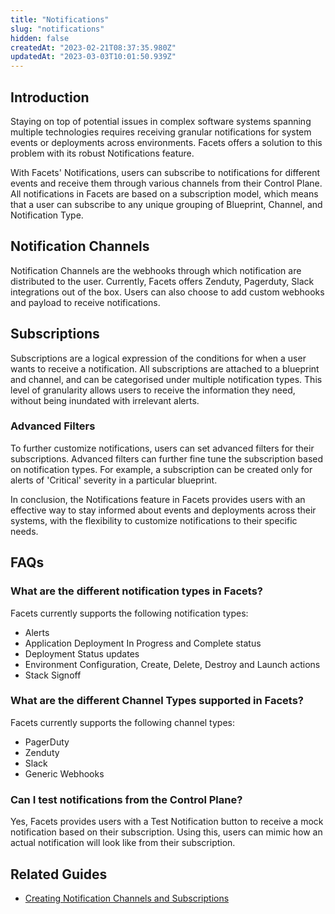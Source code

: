 ```yaml
---
title: "Notifications"
slug: "notifications"
hidden: false
createdAt: "2023-02-21T08:37:35.980Z"
updatedAt: "2023-03-03T10:01:50.939Z"
---
```

## Introduction

Staying on top of potential issues in complex software systems spanning multiple technologies requires receiving granular notifications for system events or deployments across environments. Facets offers a solution to this problem with its robust Notifications feature.

With Facets' Notifications, users can subscribe to notifications for different events and receive them through various channels from their Control Plane. All notifications in Facets are based on a subscription model, which means that a user can subscribe to any unique grouping of Blueprint, Channel, and Notification Type.

## Notification Channels

Notification Channels are the webhooks through which notification are distributed to the user. Currently, Facets offers Zenduty, Pagerduty, Slack integrations out of the box. Users can also choose to add custom webhooks and payload to receive notifications.

## Subscriptions

Subscriptions are a logical expression of the conditions for when a user wants to receive a notification. All subscriptions are attached to a blueprint and channel, and can be categorised under multiple notification types. This level of granularity allows users to receive the information they need, without being inundated with irrelevant alerts.

### Advanced Filters

To further customize notifications, users can set advanced filters for their subscriptions. Advanced filters can further fine tune the subscription based on notification types. For example, a subscription can be created only for alerts of 'Critical' severity in a particular blueprint. 

In conclusion, the Notifications feature in Facets provides users with an effective way to stay informed about events and deployments across their systems, with the flexibility to customize notifications to their specific needs.

## FAQs

### What are the different notification types in Facets?

Facets currently supports the following notification types: 

- Alerts
- Application Deployment In Progress and Complete status
- Deployment Status updates
- Environment Configuration, Create, Delete, Destroy and Launch actions
- Stack Signoff

### What are the different Channel Types supported in Facets?

Facets currently supports the following channel types:

- PagerDuty
- Zenduty
- Slack
- Generic Webhooks

### Can I test notifications from the Control Plane?

Yes, Facets provides users with a Test Notification button to receive a mock notification based on their subscription. Using this, users can mimic how an actual notification will look like from their subscription.

## Related Guides

- [Creating Notification Channels and Subscriptions](doc:notification-channels-subscriptions)